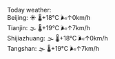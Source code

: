 Today weather:  
Beijing: ☀️ 🌡️+18°C 🌬️↑0km/h  
Tianjin: 🌫  🌡️+19°C 🌬️↑7km/h  
Shijiazhuang: 🌫  🌡️+18°C 🌬️↑0km/h  
Tangshan: 🌫  🌡️+19°C 🌬️↑7km/h  
